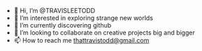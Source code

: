 - 👋 Hi, I’m @TRAVISLEETODD
- 👀 I’m interested in exploring strange new worlds
- 🌱 I’m currently discovering github
- 💞️ I’m looking to collaborate on creative projects big and bigger
- 📫 How to reach me thattravistodd@gmail.com

<!---
TRAVISLEETODD/TRAVISLEETODD is a ✨ special ✨ repository because its `README.md` (this file) appears on your GitHub profile.
You can click the Preview link to take a look at your changes.
--->
